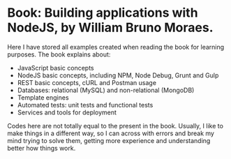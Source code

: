 # Book: Building applications with NodeJS, by William Bruno Moraes.

Here I have stored all examples created when reading the book for learning purposes. The book explains about:
* JavaScript basic concepts
* NodeJS basic concepts, including NPM, Node Debug, Grunt and Gulp
* REST basic concepts, cURL and Postman usage
* Databases: relational (MySQL) and non-relational (MongoDB)
* Template engines
* Automated tests: unit tests and functional tests
* Services and tools for deployment

Codes here are not totally equal to the present in the book. Usually, I like to make things in a different way, so I can across with errors and break my mind trying to solve them, getting more experience and understanding better how things work. 